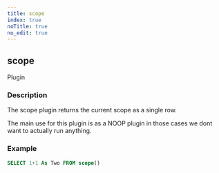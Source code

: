 ```yaml
---
title: scope
index: true
noTitle: true
no_edit: true
---
```




<div class="vql_item"></div>


## scope
<span class='vql_type pull-right page-header'>Plugin</span>


### Description

The scope plugin returns the current scope as a single row.

The main use for this plugin is as a NOOP plugin in those cases we
dont want to actually run anything.

### Example

```sql
SELECT 1+1 As Two FROM scope()
```


